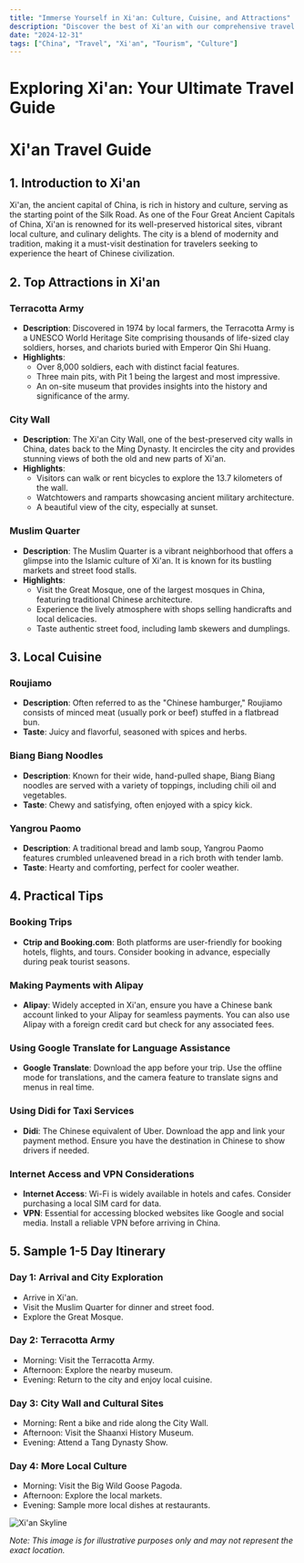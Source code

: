 ```yaml
---
title: "Immerse Yourself in Xi'an: Culture, Cuisine, and Attractions"
description: "Discover the best of Xi'an with our comprehensive travel guide. Explore top attractions, savor local cuisine, and get insider tips for an unforgettable Chinese adventure."
date: "2024-12-31"
tags: ["China", "Travel", "Xi'an", "Tourism", "Culture"]
---
```


# Exploring Xi'an: Your Ultimate Travel Guide

# Xi'an Travel Guide

## 1. Introduction to Xi'an
Xi'an, the ancient capital of China, is rich in history and culture, serving as the starting point of the Silk Road. As one of the Four Great Ancient Capitals of China, Xi'an is renowned for its well-preserved historical sites, vibrant local culture, and culinary delights. The city is a blend of modernity and tradition, making it a must-visit destination for travelers seeking to experience the heart of Chinese civilization.

## 2. Top Attractions in Xi'an

### Terracotta Army
- **Description**: Discovered in 1974 by local farmers, the Terracotta Army is a UNESCO World Heritage Site comprising thousands of life-sized clay soldiers, horses, and chariots buried with Emperor Qin Shi Huang.
- **Highlights**:
  - Over 8,000 soldiers, each with distinct facial features.
  - Three main pits, with Pit 1 being the largest and most impressive.
  - An on-site museum that provides insights into the history and significance of the army.

### City Wall
- **Description**: The Xi'an City Wall, one of the best-preserved city walls in China, dates back to the Ming Dynasty. It encircles the city and provides stunning views of both the old and new parts of Xi'an.
- **Highlights**:
  - Visitors can walk or rent bicycles to explore the 13.7 kilometers of the wall.
  - Watchtowers and ramparts showcasing ancient military architecture.
  - A beautiful view of the city, especially at sunset.

### Muslim Quarter
- **Description**: The Muslim Quarter is a vibrant neighborhood that offers a glimpse into the Islamic culture of Xi'an. It is known for its bustling markets and street food stalls.
- **Highlights**:
  - Visit the Great Mosque, one of the largest mosques in China, featuring traditional Chinese architecture.
  - Experience the lively atmosphere with shops selling handicrafts and local delicacies.
  - Taste authentic street food, including lamb skewers and dumplings.

## 3. Local Cuisine
### Roujiamo
- **Description**: Often referred to as the "Chinese hamburger," Roujiamo consists of minced meat (usually pork or beef) stuffed in a flatbread bun.
- **Taste**: Juicy and flavorful, seasoned with spices and herbs.

### Biang Biang Noodles
- **Description**: Known for their wide, hand-pulled shape, Biang Biang noodles are served with a variety of toppings, including chili oil and vegetables.
- **Taste**: Chewy and satisfying, often enjoyed with a spicy kick.

### Yangrou Paomo
- **Description**: A traditional bread and lamb soup, Yangrou Paomo features crumbled unleavened bread in a rich broth with tender lamb.
- **Taste**: Hearty and comforting, perfect for cooler weather.

## 4. Practical Tips

### Booking Trips
- **Ctrip and Booking.com**: Both platforms are user-friendly for booking hotels, flights, and tours. Consider booking in advance, especially during peak tourist seasons.

### Making Payments with Alipay
- **Alipay**: Widely accepted in Xi'an, ensure you have a Chinese bank account linked to your Alipay for seamless payments. You can also use Alipay with a foreign credit card but check for any associated fees.

### Using Google Translate for Language Assistance
- **Google Translate**: Download the app before your trip. Use the offline mode for translations, and the camera feature to translate signs and menus in real time.

### Using Didi for Taxi Services
- **Didi**: The Chinese equivalent of Uber. Download the app and link your payment method. Ensure you have the destination in Chinese to show drivers if needed.

### Internet Access and VPN Considerations
- **Internet Access**: Wi-Fi is widely available in hotels and cafes. Consider purchasing a local SIM card for data.
- **VPN**: Essential for accessing blocked websites like Google and social media. Install a reliable VPN before arriving in China.

## 5. Sample 1-5 Day Itinerary

### Day 1: Arrival and City Exploration
- Arrive in Xi'an.
- Visit the Muslim Quarter for dinner and street food.
- Explore the Great Mosque.

### Day 2: Terracotta Army
- Morning: Visit the Terracotta Army.
- Afternoon: Explore the nearby museum.
- Evening: Return to the city and enjoy local cuisine.

### Day 3: City Wall and Cultural Sites
- Morning: Rent a bike and ride along the City Wall.
- Afternoon: Visit the Shaanxi History Museum.
- Evening: Attend a Tang Dynasty Show.

### Day 4: More Local Culture
- Morning: Visit the Big Wild Goose Pagoda.
- Afternoon: Explore the local markets.
- Evening: Sample more local dishes at restaurants.

<img src="https://source.unsplash.com/1600x900/?Xi'an,cityscape" alt="Xi'an Skyline" loading="lazy">

*Note: This image is for illustrative purposes only and may not represent the exact location.*

